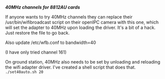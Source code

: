 ***40MHz channels for 8812AU cards***

If anyone wants to try 40MHz channels they can replace their /usr/bin/wifibroadcast script on their openIPC camera with this one, which will set the adapter to 40MHz upon loading the driver.  It's a bit of a hack.  Just restore the file to go back.

Also update /etc/wfb.conf to bandwidth=40

(I have only tried channel 161)

On ground station, 40MHz also needs to be set by unloading and reloading the wifi adapter driver.  I've created a shell script that does that.  ```./set40auto.sh 20```

